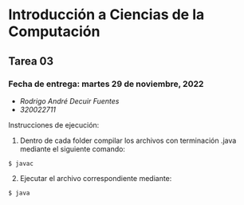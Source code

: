 Introducción a Ciencias de la Computación
=========================================

Tarea 03
-----------

### Fecha de entrega: martes 29 de noviembre, 2022

* *Rodrigo André Decuir Fuentes*
* *320022711*

Instrucciones de ejecución:

1. Dentro de cada folder compilar los archivos con terminación .java mediante el siguiente comando:

```
$ javac
```


2. Ejecutar el archivo correspondiente mediante:

```
$ java
```
